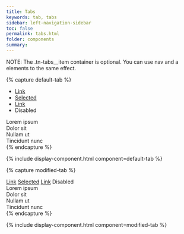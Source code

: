 ```yaml
---
title: Tabs
keywords: tab, tabs
sidebar: left-navigation-sidebar
toc: false
permalink: tabs.html
folder: components
summary:
---
```


NOTE: The .tn-tabs__item container is optional. You can use nav and a elements to the same effect.

{% capture default-tab %}
<ul class="tn-tabs" role="tablist">
    <li class="tn-tabs__item">
        <a class="tn-tabs__link" aria-controls="fuCwV550" href="#fuCwV550" role="tab">Link</a>
    </li>
    <li class="tn-tabs__item">
        <a class="tn-tabs__link" aria-controls="AiWfz165" aria-selected="true" href="#AiWfz165" role="tab">Selected</a>
    </li>
    <li class="tn-tabs__item">
        <a class="tn-tabs__link" aria-controls="7ae0T849" href="#7ae0T849" role="tab">Link</a>
    </li>
    <li class="tn-tabs__item">
        <a class="tn-tabs__link" aria-controls="IR27Y941" aria-disabled="true" role="tab">Disabled</a>
    </li>
</ul>
<div class="tn-tabs__panel" aria-expanded="false" id="fuCwV550" role="tabpanel">
    Lorem ipsum
</div>
<div class="tn-tabs__panel" aria-expanded="true" id="AiWfz165" role="tabpanel">
    Dolor sit
</div>
<div class="tn-tabs__panel" aria-expanded="false" id="7ae0T849" role="tabpanel">
    Nullam ut
</div>
<div class="tn-tabs__panel" aria-expanded="false" id="IR27Y941" role="tabpanel">
    Tincidunt nunc
</div>
{% endcapture %}

<br />

{% include display-component.html component=default-tab %}

{% capture modified-tab %}
<nav class="tn-tabs" role="tablist">
    <a class="tn-tabs__link" aria-controls="kf8369" href="#kf8369" role="tab">Link</a>
    <a class="tn-tabs__link" aria-controls="9uQ282" aria-selected="true" href="#9uQ282" role="tab">Selected</a>
    <a class="tn-tabs__link" aria-controls="DGl707" href="#DGl707" role="tab">Link</a>
    <a class="tn-tabs__link" aria-controls="98q398" aria-disabled="true" role="tab">Disabled</a>
</nav>
<div class="tn-tabs__panel" aria-expanded="false" id="kf8369" role="tabpanel">
    Lorem ipsum
</div>
<div class="tn-tabs__panel" aria-expanded="true" id="9uQ282" role="tabpanel">
    Dolor sit
</div>
<div class="tn-tabs__panel" aria-expanded="false" id="DGl707" role="tabpanel">
    Nullam ut
</div>
<div class="tn-tabs__panel" aria-expanded="false" id="98q398" role="tabpanel">
    Tincidunt nunc
</div>
{% endcapture %}

{% include display-component.html component=modified-tab %}
